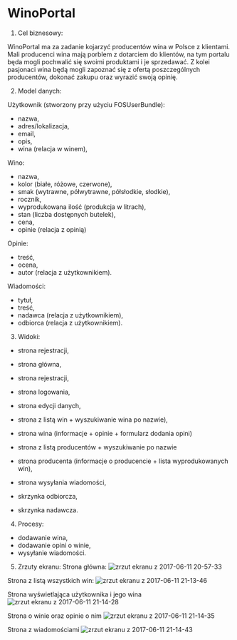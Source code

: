 # WinoPortal

1. Cel biznesowy:

WinoPortal ma za zadanie kojarzyć producentów wina w Polsce z klientami.
Mali producenci wina mają porblem z dotarciem do klientów, na tym portalu będa mogli pochwalić się swoimi produktami i je sprzedawać.
Z kolei pasjonaci wina będą mogli zapoznać się z ofertą poszczególnych producentów, dokonać zakupu oraz wyrazić swoją opinię.

2. Model danych:

Użytkownik (stworzony przy użyciu FOSUserBundle):
- nazwa,
- adres/lokalizacja,
- email,
- opis,
- wina (relacja w winem),

Wino:
- nazwa,
- kolor (białe, różowe, czerwone),
- smak (wytrawne, półwytrawne, półsłodkie, słodkie),
- rocznik,
- wyprodukowana ilość (produkcja w litrach),
- stan (liczba dostępnych butelek),
- cena,
- opinie (relacja z opinią) 

Opinie:
- treść,
- ocena,
- autor (relacja z użytkownikiem).

Wiadomości:
- tytuł,
- treść,
- nadawca (relacja z użytkownikiem),
- odbiorca (relacja z użytkownikiem).

3. Widoki:

- strona rejestracji,

- strona główna,
- strona rejestracji,
- strona logowania,
- strona edycji danych, 
- strona z listą win + wyszukiwanie wina po nazwie),
- strona wina (informacje + opinie + formularz dodania opini)
- strona z listą producentów + wyszukiwanie po nazwie
- strona producenta (informacje o producencie + lista wyprodukowanych win),
- strona wysyłania wiadomości,
- skrzynka odbiorcza,
- skrzynka nadawcza.

4. Procesy:

- dodawanie wina,
- dodawanie opini o winie,
- wysyłanie wiadomości.

5. Zrzuty ekranu:
Strona główna:
![zrzut ekranu z 2017-06-11 20-57-33](https://user-images.githubusercontent.com/22776880/27013708-a7b698c4-4ee9-11e7-95fe-9ed2f1670094.png)

Strona z listą wszystkich win:
![zrzut ekranu z 2017-06-11 21-13-46](https://user-images.githubusercontent.com/22776880/27013776-09527890-4eeb-11e7-802e-e2cd62d84fae.png)

Strona wyświetlająca użytkownika i jego wina
![zrzut ekranu z 2017-06-11 21-14-28](https://user-images.githubusercontent.com/22776880/27013779-0dcc114c-4eeb-11e7-90b0-66700ecffcec.png)

Strona o winie oraz opinie o nim
![zrzut ekranu z 2017-06-11 21-14-35](https://user-images.githubusercontent.com/22776880/27013785-10c673ec-4eeb-11e7-9cef-ef9b95a22b4a.png)

Strona z wiadomościami
![zrzut ekranu z 2017-06-11 21-14-43](https://user-images.githubusercontent.com/22776880/27013788-1362d4d8-4eeb-11e7-811a-0b8f54979f66.png)
